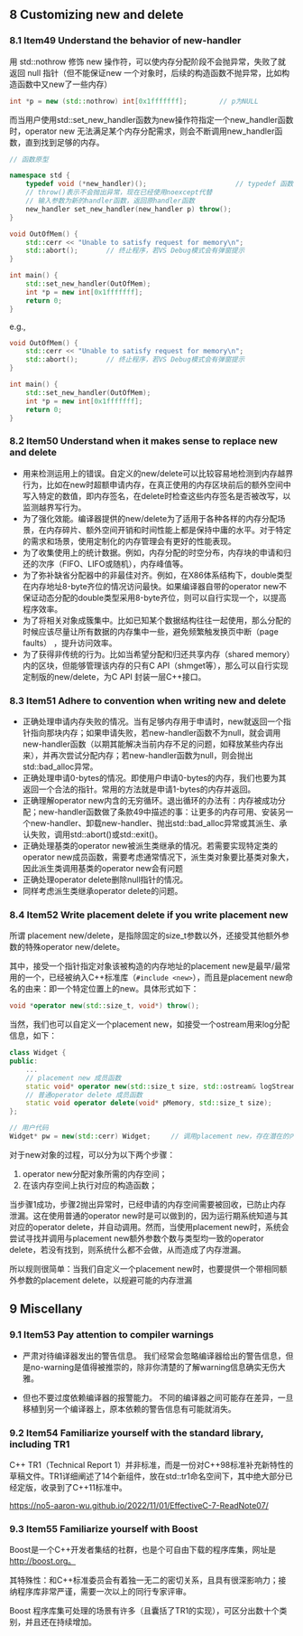 ## 8 Customizing new and delete

### 8.1 Item49 Understand the behavior of new-handler

用 std::nothrow 修饰 new 操作符，可以使内存分配阶段不会抛异常，失败了就返回 null 指针（但不能保证new 一个对象时，后续的构造函数不抛异常，比如构造函数中又new了一些内存）

```cpp
int *p = new (std::nothrow) int[0x1fffffff];		// p为NULL
```

而当用户使用std::set_new_handler函数为new操作符指定一个new_handler函数时，operator new 无法满足某个内存分配需求，则会不断调用new_handler函数，直到找到足够的内存。

```cpp
// 函数原型

namespace std {
	typedef void (*new_handler)();						// typedef 函数指针
    // throw()表示不会抛出异常，现在已经使用noexcept代替
    // 输入参数为新的handler函数，返回原handler函数
    new_handler set_new_handler(new_handler p) throw();	
}
```

```cpp
void OutOfMem() {
    std::cerr << "Unable to satisfy request for memory\n";
    std::abort();		// 终止程序，若VS Debug模式会有弹窗提示
}

int main() {
    std::set_new_handler(OutOfMem);
    int *p = new int[0x1fffffff];
    return 0;
}
```

e.g.,

```cpp
void OutOfMem() {
    std::cerr << "Unable to satisfy request for memory\n";
    std::abort();		// 终止程序，若VS Debug模式会有弹窗提示
}

int main() {
    std::set_new_handler(OutOfMem);
    int *p = new int[0x1fffffff];
    return 0;
}
```


### 8.2 Item50 Understand when it makes sense to replace new and delete

- 用来检测运用上的错误。自定义的new/delete可以比较容易地检测到内存越界行为，比如在new时超额申请内存，在真正使用的内存区块前后的额外空间中写入特定的数值，即内存签名，在delete时检查这些内存签名是否被改写，以监测越界写行为。
- 为了强化效能。编译器提供的new/delete为了适用于各种各样的内存分配场景，在内存碎片、额外空间开销和时间性能上都是保持中庸的水平。对于特定的需求和场景，使用定制化的内存管理会有更好的性能表现。
- 为了收集使用上的统计数据。例如，内存分配的时空分布，内存块的申请和归还的次序（FIFO、LIFO或随机），内存峰值等。
- 为了弥补缺省分配器中的非最佳对齐。例如，在X86体系结构下，double类型在内存地址8-byte齐位的情况访问最快。如果编译器自带的operator new不保证动态分配的double类型采用8-byte齐位，则可以自行实现一个，以提高程序效率。
- 为了将相关对象成簇集中。比如已知某个数据结构往往一起使用，那么分配的时候应该尽量让所有数据的内存集中一些，避免频繁触发换页中断（page faults） ，提升访问效率。
- 为了获得非传统的行为。比如当希望分配和归还共享内存（shared memory）内的区块，但能够管理该内存的只有C API（shmget等），那么可以自行实现定制版的new/delete，为C API 封装一层C++接口。


### 8.3 Item51 Adhere to convention when writing new and delete

- 正确处理申请内存失败的情况。当有足够内存用于申请时，new就返回一个指针指向那块内存；如果申请失败，若new-handler函数不为null，就会调用new-handler函数（以期其能解决当前内存不足的问题，如释放某些内存出来），并再次尝试分配内存；若new-handler函数为null，则会抛出std::bad_alloc异常。
- 正确处理申请0-bytes的情况。即使用户申请0-bytes的内存，我们也要为其返回一个合法的指针。常用的方法就是申请1-bytes的内存并返回。
- 正确理解operator new内含的无穷循环。退出循环的办法有：内存被成功分配；new-handler函数做了条款49中描述的事：让更多的内存可用、安装另一个new-handler、卸载new-handler、抛出std::bad_alloc异常或其派生、承认失败，调用std::abort()或std::exit()。
- 正确处理基类的operator new被派生类继承的情况。若需要实现特定类的operator new成员函数，需要考虑通常情况下，派生类对象要比基类对象大，因此派生类调用基类的operator new会有问题
- 正确处理operator delete删除null指针的情况。
- 同样考虑派生类继承operator delete的问题。

### 8.4 Item52 Write placement delete if you write placement new

所谓 placement new/delete，是指除固定的size_t参数以外，还接受其他额外参数的特殊operator new/delete。

其中，接受一个指针指定对象该被构造的内存地址的placement new是最早/最常用的一个，已经被纳入C++标准库（`#include <new>`），而且是placement new命名的由来：即一个特定位置上的new。具体形式如下：

```cpp
void *operator new(std::size_t, void*) throw();
```
当然，我们也可以自定义一个placement new，如接受一个ostream用来log分配信息，如下：

```cpp
class Widget {
public:
	...
	// placement new 成员函数
    static void* operator new(std::size_t size, std::ostream& logStream) throw(std::bad_alloc);	
    // 普通operator delete 成员函数
    static void operator delete(void* pMemory, std::size_t size);
};

// 用户代码
Widget* pw = new(std::cerr) Widget;		// 调用placement new，存在潜在的内存泄漏风险
```

对于new对象的过程，可以分为以下两个步骤：

1. operator new分配对象所需的内存空间；
2. 在该内存空间上执行对应的构造函数；

当步骤1成功，步骤2抛出异常时，已经申请的内存空间需要被回收，已防止内存泄漏。这在使用普通的operator new时是可以做到的，因为运行期系统知道与其对应的operator delete，并自动调用。然而，当使用placement new时，系统会尝试寻找并调用与placement new额外参数个数与类型均一致的operator delete，若没有找到，则系统什么都不会做，从而造成了内存泄漏。

所以规则很简单：当我们自定义一个placement new时，也要提供一个带相同额外参数的placement delete，以规避可能的内存泄漏

## 9 Miscellany

### 9.1 Item53 Pay attention to compiler warnings

- 严肃对待编译器发出的警告信息。
我们经常会忽略编译器给出的警告信息，但是no-warning是值得被推崇的，除非你清楚的了解warning信息确实无伤大雅。

- 但也不要过度依赖编译器的报警能力。
不同的编译器之间可能存在差异，一旦移植到另一个编译器上，原本依赖的警告信息有可能就消失。

### 9.2 Item54 Familiarize yourself with the standard library, including TR1

C++ TR1（Technical Report 1）并非标准，而是一份对C++98标准补充新特性的草稿文件。TR1详细阐述了14个新组件，放在std::tr1命名空间下，其中绝大部分已经定版，收录到了C++11标准中。

https://no5-aaron-wu.github.io/2022/11/01/EffectiveC-7-ReadNote07/

### 9.3 Item55 Familiarize yourself with Boost

Boost是一个C++开发者集结的社群，也是个可自由下载的程序库集，网址是 http://boost.org。

其特殊性：和C++标准委员会有着独一无二的密切关系，且具有很深影响力；接纳程序库非常严谨，需要一次以上的同行专家评审。

Boost 程序库集可处理的场景有许多（且囊括了TR1的实现），可区分出数十个类别，并且还在持续增加。